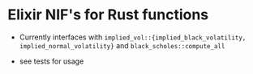 # Elixir NIF's for Rust functions

- Currently interfaces with `implied_vol::{implied_black_volatility, implied_normal_volatility}` and `black_scholes::compute_all`

- see tests for usage
